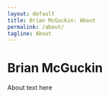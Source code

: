 ```yaml
---
layout: default
title: Brian McGuckin: About
permalink: /about/
tagline: About
---
```

# Brian McGuckin
About text here
